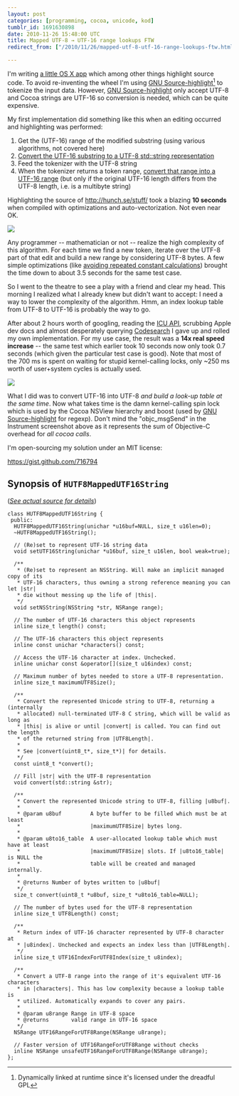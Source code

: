 ```yaml
---
layout: post
categories: [programming, cocoa, unicode, kod]
tumblr_id: 1691630898  
date: 2010-11-26 15:48:00 UTC
title: Mapped UTF-8 → UTF-16 range lookups FTW
redirect_from: ["/2010/11/26/mapped-utf-8-utf-16-range-lookups-ftw.html"]

---
```


I'm writing [a little OS X app](http://kodapp.com/) which among other things highlight source code. To avoid re-inventing the wheel I'm using [GNU Source-highlight][][^1] to tokenize the input data. However, [GNU Source-highlight][] only accept UTF-8 and Cocoa strings are UTF-16 so conversion is needed, which can be quite expensive.

My first implementation did something like this when an editing occurred and highlighting was performed:

1. Get the (UTF-16) range of the modified substring (using various algorithms, not covered here)
1. [Convert the UTF-16 substring to a UTF-8 std::string representation](https://gist.github.com/716819)
1. Feed the tokenizer with the UTF-8 string
1. When the tokenizer returns a token range, [convert that range into a UTF-16 range](https://gist.github.com/716826) (but only if the original UTF-16 length differs from the UTF-8 length, i.e. is a multibyte string)

Highlighting the source of <http://hunch.se/stuff/> took a blazing **10 seconds** when compiled with optimizations and auto-vectorization. Not even near OK.

[![](//farm5.static.flickr.com/4103/5208847545_ed08fb23c4_o.png)](http://farm5.static.flickr.com/4103/5208847545_ed08fb23c4_o.png)

Any programmer -- mathematician or not -- realize the high complexity of this algorithm. For each time we find a new token, iterate over the UTF-8 part of that edit and build a new range by considering UTF-8 bytes. A few simple optimizations (like [avoiding repeated constant calculations](https://gist.github.com/716830)) brought the time down to about 3.5 seconds for the same test case.

So I went to the theatre to see a play with a friend and clear my head. This morning I realized what I already knew but didn't want to accept: I need a way to lower the complexity of the algorithm. Hmm, an index lookup table from UTF-8 to UTF-16 is probably the way to go.

After about 2 hours worth of googling, reading the [ICU API](http://icu-project.org/apiref/icu4c/), scrubbing Apple dev docs and almost desperately querying [Codesearch](http://codesearch.google.com/) I gave up and rolled my own implementation. For my use case, the result was a **14x real speed increase** -- the same test which earlier took 10 seconds now only took 0.7 seconds (which given the particular test case is good). Note that most of the 700 ms is spent on waiting for stupid kernel-calling locks, only ~250 ms worth of user+system cycles is actually used.

[![](//farm5.static.flickr.com/4148/5209445618_65da8a77b8_o.png)](http://farm5.static.flickr.com/4148/5209445618_65da8a77b8_o.png)

What I did was to convert UTF-16 into UTF-8 *and build a look-up table at the same time*. Now what takes time is the damn kernel-calling spin lock which is used by the Cocoa NSView hierarchy and boost (used by [GNU Source-highlight][] for regexp). Don't mind the "objc_msgSend" in the Instrument screenshot above as it represents the sum of Objective-C overhead for _all cocoa calls_.

I'm open-sourcing my solution under an MIT license:

<https://gist.github.com/716794>

<!-- more -->

## Synopsis of `HUTF8MappedUTF16String`

(*[See actual source for details](https://gist.github.com/716794)*)

    class HUTF8MappedUTF16String {
     public:
      HUTF8MappedUTF16String(unichar *u16buf=NULL, size_t u16len=0);
      ~HUTF8MappedUTF16String();
  
      // (Re)set to represent UTF-16 string data
      void setUTF16String(unichar *u16buf, size_t u16len, bool weak=true);
  
      /**
       * (Re)set to represent an NSString. Will make an implicit managed copy of its
       * UTF-16 characters, thus owning a strong reference meaning you can let |str|
       * die without messing up the life of |this|.
       */
      void setNSString(NSString *str, NSRange range);
  
      // The number of UTF-16 characters this object represents
      inline size_t length() const;
  
      // The UTF-16 characters this object represents
      inline const unichar *characters() const;
  
      // Access the UTF-16 character at index. Unchecked.
      inline unichar const &operator[](size_t u16index) const;
  
      // Maximum number of bytes needed to store a UTF-8 representation.
      inline size_t maximumUTF8Size();
  
      /**
       * Convert the represented Unicode string to UTF-8, returning a (internally
       * allocated) null-terminated UTF-8 C string, which will be valid as long as
       * |this| is alive or until |convert| is called. You can find out the length
       * of the returned string from |UTF8Length|.
       *
       * See |convert(uint8_t*, size_t*)| for details.
       */
      const uint8_t *convert();
  
      // Fill |str| with the UTF-8 representation
      void convert(std::string &str);
  
      /**
       * Convert the represented Unicode string to UTF-8, filling |u8buf|.
       *
       * @param u8buf         A byte buffer to be filled which must be at least
       *                      |maximumUTF8Size| bytes long.
       *
       * @param u8to16_table  A user-allocated lookup table which must have at least
       *                      |maximumUTF8Size| slots. If |u8to16_table| is NULL the
       *                      table will be created and managed internally.
       *
       * @returns Number of bytes written to |u8buf|
       */
      size_t convert(uint8_t *u8buf, size_t *u8to16_table=NULL);
  
      // The number of bytes used for the UTF-8 representation
      inline size_t UTF8Length() const;
  
      /**
       * Return index of UTF-16 character represented by UTF-8 character at
       * |u8index|. Unchecked and expects an index less than |UTF8Length|.
       */
      inline size_t UTF16IndexForUTF8Index(size_t u8index);
  
      /**
       * Convert a UTF-8 range into the range of it's equivalent UTF-16 characters
       * in |characters|. This has low complexity because a lookup table is
       * utilized. Automatically expands to cover any pairs.
       *
       * @param u8range Range in UTF-8 space
       * @returns       valid range in UTF-16 space
       */
      NSRange UTF16RangeForUTF8Range(NSRange u8range);
  
      // Faster version of UTF16RangeForUTF8Range without checks
      inline NSRange unsafeUTF16RangeForUTF8Range(NSRange u8range);
    };


[GNU Source-highlight]: http://www.gnu.org/software/src-highlite/

[^1]: Dynamically linked at runtime since it's licensed under the dreadful GPL